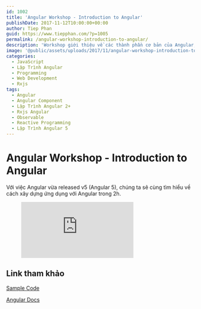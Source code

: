 ```yaml
---
id: 1002
title: 'Angular Workshop - Introduction to Angular'
publishDate: 2017-11-12T10:00:00+00:00
author: Tiep Phan
guid: https://www.tiepphan.com/?p=1005
permalink: /angular-workshop-introduction-to-angular/
description: 'Workshop giới thiệu về các thành phần cơ bản của Angular, được mang đến bởi Tiep Phan'
image: '@public/assets/uploads/2017/11/angular-workshop-introduction-to-angular.png'
categories:
  - JavaScript
  - Lập Trình Angular
  - Programming
  - Web Development
  - Rxjs
tags:
  - Angular
  - Angular Component
  - Lập Trình Angular 2+
  - Rxjs Angular
  - Observable
  - Reactive Programming
  - Lập Trình Angular 5
---
```


# Angular Workshop - Introduction to Angular

Với việc Angular vừa released v5 (Angular 5), chúng ta sẽ cùng tìm hiểu về cách xây dựng ứng dụng với Angular trong 2h.

<figure class="video_container">
  <iframe src="https://www.youtube.com/embed/2-b2sByFJsg" frameborder="0" allowfullscreen="true"> </iframe>
</figure>

## Link tham khảo

<a href="https://github.com/tieppt/ng5-workshop" target="_blank">Sample Code</a>

<a href="https://angular.io/" target="_blank">Angular Docs</a>
